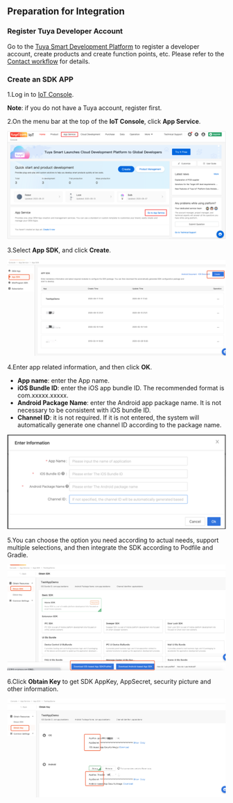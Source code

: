 ## Preparation for Integration

### Register Tuya Developer Account

Go to the [Tuya Smart Development Platform](https://iot.tuya.com) to register a developer account, create products and create function points, etc. Please refer to the [Contact workflow](https://docs.tuya.com/cn/overview/dev-process.html) for details. 

###  Create an SDK APP

1.Log in to [IoT Console](https://iot.tuya.com/).

   **Note**: if you do not have a Tuya account, register first.

2.On the menu bar at the top of the **IoT Console**, click **App Service**.

   ![Obtain App SDK](./images/ae56bc110c054295b33151f788851405.png)

3.Select **App SDK**, and click **Create**.

![Obtain App SDK](./images/d329b1ee4b7046dd80a665a5f2ba45c7.png)

4.Enter app related information, and then click **OK**.

- **App name**: enter the App name.
- **iOS Bundle ID**: enter the iOS app bundle ID. The recommended format is com.xxxxx.xxxxx.
- **Android Package Name**: enter the Android app package name. It is not necessary to be consistent with iOS bundle ID.
- **Channel ID**: it is not required. If it is not entered, the system will automatically generate one channel ID according to the package name.


![Obtain App SDK](./images/f1ecc4824e564cd899f29b080c33b3f4.png)

5.You can choose the option you need according to actual needs, support multiple selections, and then integrate the SDK according to Podfile and Gradle.

![Obtain App SDK](./images/4268ece5e4904bd3b151b2e12c6657fd.png)

6.Click **Obtain Key** to get SDK AppKey, AppSecret, security picture and other information.

![Obtain App SDK](./images/46c1ff12289f46a798066df51f3bb356.png)